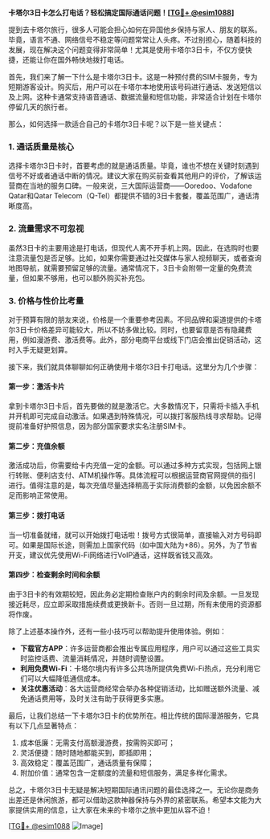 **卡塔尔3日卡怎么打电话？轻松搞定国际通话问题！[[TG💪+ @esim1088](https://t.me/s/esim1088)]**

提到去卡塔尔旅行，很多人可能会担心如何在异国他乡保持与家人、朋友的联系。毕竟，语言不通、网络信号不稳定等问题常常让人头疼。不过别担心，随着科技的发展，现在解决这个问题变得非常简单！尤其是使用卡塔尔3日卡，不仅方便快捷，还能让你在国外畅快地拨打电话。

首先，我们来了解一下什么是卡塔尔3日卡。这是一种预付费的SIM卡服务，专为短期游客设计。购买后，用户可以在卡塔尔本地使用该号码进行通话、发送短信以及上网。这种卡通常支持语音通话、数据流量和短信功能，非常适合计划在卡塔尔停留几天的旅行者。

那么，如何选择一款适合自己的卡塔尔3日卡呢？以下是一些关键点：

### 1. **通话质量是核心**
选择卡塔尔3日卡时，首要考虑的就是通话质量。毕竟，谁也不想在关键时刻遇到信号不好或者通话中断的情况。建议大家在购买前查看其他用户的评价，了解该运营商在当地的服务口碑。一般来说，三大国际运营商——Ooredoo、Vodafone Qatar和Qatar Telecom（Q-Tel）都提供不错的3日卡套餐，覆盖范围广，通话清晰度高。

### 2. **流量需求不可忽视**
虽然3日卡的主要用途是打电话，但现代人离不开手机上网。因此，在选购时也要注意流量包是否足够。比如，如果你需要通过社交媒体与家人视频聊天，或者查询地图导航，就需要预留足够的流量。通常情况下，3日卡会附带一定量的免费流量，但如果不够用，也可以额外购买补充包。

### 3. **价格与性价比考量**
对于预算有限的朋友来说，价格是一个重要参考因素。不同品牌和渠道提供的卡塔尔3日卡价格差异可能较大，所以不妨多做比较。同时，也要留意是否有隐藏费用，例如漫游费、激活费等。此外，部分电商平台或线下门店会推出促销活动，这时入手无疑更划算。

接下来，我们就具体聊聊如何正确使用卡塔尔3日卡打电话。这里分为几个步骤：

#### 第一步：激活卡片
拿到卡塔尔3日卡后，首先要做的就是激活它。大多数情况下，只需将卡插入手机并开机即可完成自动激活。如果遇到特殊情况，可以拨打客服热线寻求帮助。记得提前准备好护照信息，因为部分国家要求实名注册SIM卡。

#### 第二步：充值余额
激活成功后，你需要给卡内充值一定的金额。可以通过多种方式实现，包括网上银行转账、便利店支付、ATM机操作等。具体流程可以根据运营商官网提供的指引进行。值得注意的是，每次充值尽量选择稍高于实际消费额的金额，以免因余额不足而影响正常使用。

#### 第三步：拨打电话
当一切准备就绪，就可以开始拨打电话啦！拨号方式很简单，直接输入对方号码即可。如果是国际长途，则需加上国家代码（如中国大陆为+86）。另外，为了节省开支，建议优先使用Wi-Fi网络进行VoIP通话，这样既省钱又高效。

#### 第四步：检查剩余时间和余额
由于3日卡的有效期较短，因此务必定期检查账户内的剩余时间及余额。一旦发现接近耗尽，应立即采取措施续费或更换新卡。否则一旦过期，所有未使用的资源都将作废。

除了上述基本操作外，还有一些小技巧可以帮助提升使用体验。例如：

- **下载官方APP**：许多运营商都会推出专属应用程序，用户可以通过这些工具实时监控话费、流量消耗情况，并随时调整设置。
- **利用免费Wi-Fi**：卡塔尔境内有许多公共场所提供免费Wi-Fi热点，充分利用它们可以大幅降低通信成本。
- **关注优惠活动**：各大运营商经常会举办各种促销活动，比如赠送额外流量、减免通话费用等，及时关注有助于获得更多实惠。

最后，让我们总结一下卡塔尔3日卡的优势所在。相比传统的国际漫游服务，它具有以下几点显著特点：
1. 成本低廉：无需支付高额漫游费，按需购买即可；
2. 灵活便捷：随时随地都能买到，即插即用；
3. 高效稳定：覆盖范围广，通话质量有保障；
4. 附加价值：通常包含一定额度的流量和短信服务，满足多样化需求。

总之，卡塔尔3日卡无疑是解决短期国际通讯问题的最佳选择之一。无论你是商务出差还是休闲旅游，都可以借助这款神器保持与外界的紧密联系。希望本文能为大家提供实用的信息，让大家在未来的卡塔尔之旅中更加从容不迫！

[[TG💪+ @esim1088](https://t.me/s/esim1088) ![Image](https://i.postimg.cc/4NQfJmqS/Snipaste-2025-05-13-00-14-12.png)]